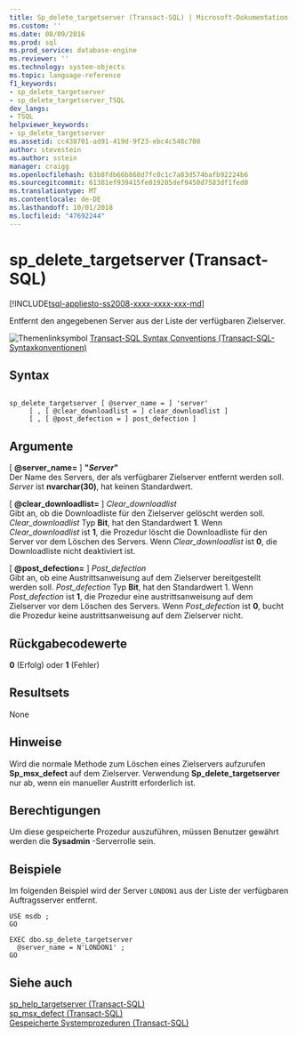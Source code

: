 ```yaml
---
title: Sp_delete_targetserver (Transact-SQL) | Microsoft-Dokumentation
ms.custom: ''
ms.date: 08/09/2016
ms.prod: sql
ms.prod_service: database-engine
ms.reviewer: ''
ms.technology: system-objects
ms.topic: language-reference
f1_keywords:
- sp_delete_targetserver
- sp_delete_targetserver_TSQL
dev_langs:
- TSQL
helpviewer_keywords:
- sp_delete_targetserver
ms.assetid: cc438701-ad91-419d-9f23-ebc4c548c700
author: stevestein
ms.author: sstein
manager: craigg
ms.openlocfilehash: 63b8fdb66b868d7fc0c1c7a83d574bafb92224b6
ms.sourcegitcommit: 61381ef939415fe019285def9450d7583df1fed0
ms.translationtype: MT
ms.contentlocale: de-DE
ms.lasthandoff: 10/01/2018
ms.locfileid: "47692244"
---
```

# <a name="spdeletetargetserver-transact-sql"></a>sp_delete_targetserver (Transact-SQL)
[!INCLUDE[tsql-appliesto-ss2008-xxxx-xxxx-xxx-md](../../includes/tsql-appliesto-ss2008-xxxx-xxxx-xxx-md.md)]

  Entfernt den angegebenen Server aus der Liste der verfügbaren Zielserver.  
   
 ![Themenlinksymbol](../../database-engine/configure-windows/media/topic-link.gif "Topic link icon") [Transact-SQL Syntax Conventions (Transact-SQL-Syntaxkonventionen)](../../t-sql/language-elements/transact-sql-syntax-conventions-transact-sql.md)  
  
## <a name="syntax"></a>Syntax  
  
```  
  
sp_delete_targetserver [ @server_name = ] 'server'   
     [ , [ @clear_downloadlist = ] clear_downloadlist ]  
     [ , [ @post_defection = ] post_defection ]  
```  
  
## <a name="arguments"></a>Argumente  
 [  **@server_name=** ] **"***Server***"**  
 Der Name des Servers, der als verfügbarer Zielserver entfernt werden soll. *Server* ist **nvarchar(30)**, hat keinen Standardwert.  
  
 [  **@clear_downloadlist=** ] *Clear_downloadlist*  
 Gibt an, ob die Downloadliste für den Zielserver gelöscht werden soll. *Clear_downloadlist* Typ **Bit**, hat den Standardwert **1**. Wenn *Clear_downloadlist* ist **1**, die Prozedur löscht die Downloadliste für den Server vor dem Löschen des Servers. Wenn *Clear_downloadlist* ist **0**, die Downloadliste nicht deaktiviert ist.  
  
 [  **@post_defection=** ] *Post_defection*  
 Gibt an, ob eine Austrittsanweisung auf dem Zielserver bereitgestellt werden soll. *Post_defection* Typ **Bit**, hat den Standardwert 1. Wenn *Post_defection* ist **1**, die Prozedur eine austrittsanweisung auf dem Zielserver vor dem Löschen des Servers. Wenn *Post_defection* ist **0**, bucht die Prozedur keine austrittsanweisung auf dem Zielserver nicht.  
  
## <a name="return-code-values"></a>Rückgabecodewerte  
 **0** (Erfolg) oder **1** (Fehler)  
  
## <a name="result-sets"></a>Resultsets  
 None  
  
## <a name="remarks"></a>Hinweise  
 Wird die normale Methode zum Löschen eines Zielservers aufzurufen **Sp_msx_defect** auf dem Zielserver. Verwendung **Sp_delete_targetserver** nur ab, wenn ein manueller Austritt erforderlich ist.  
  
## <a name="permissions"></a>Berechtigungen  
 Um diese gespeicherte Prozedur auszuführen, müssen Benutzer gewährt werden die **Sysadmin** -Serverrolle sein.  
  
## <a name="examples"></a>Beispiele  
 Im folgenden Beispiel wird der Server `LONDON1` aus der Liste der verfügbaren Auftragsserver entfernt.  
  
```  
USE msdb ;  
GO  
  
EXEC dbo.sp_delete_targetserver  
  @server_name = N'LONDON1' ;  
GO  
```  
  
## <a name="see-also"></a>Siehe auch  
 [sp_help_targetserver &#40;Transact-SQL&#41;](../../relational-databases/system-stored-procedures/sp-help-targetserver-transact-sql.md)   
 [sp_msx_defect &#40;Transact-SQL&#41;](../../relational-databases/system-stored-procedures/sp-msx-defect-transact-sql.md)   
 [Gespeicherte Systemprozeduren &#40;Transact-SQL&#41;](../../relational-databases/system-stored-procedures/system-stored-procedures-transact-sql.md)  
  
  
